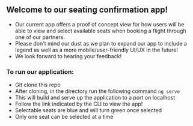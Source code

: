 ## Welcome to our seating confirmation app!

- Our current app offers a proof of concept view for how users will be able to view and select available seats when booking a flight through one of our partners.
- Please don't mind our dust as we plan to expand our app to include a legend as well as a more mobile/user-friendly UI/UX in the future!
- We look forward to hearing your feedback!

### To run our application:
- Git clone this repo
- After cloning, in the directory run the following command `ng serve`
- This will build and serve up the application to a port on localhost
- Follow the link indicated by the CLI to view the app!
- Selectable seats are blue and will turn green once selected
- Only one seat can be selected at a time
